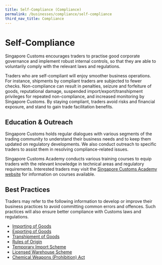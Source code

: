 ```yaml
---
title: Self-Compliance (Compliance)
permalink: /businesses/compliance/self-compliance
third_nav_title: Compliance
---
```


# Self-Compliance

Singapore Customs encourages traders to practise good corporate governance and implement robust internal controls, so that they are able to voluntarily comply with the relevant laws and regulations.

Traders who are self-compliant will enjoy smoother business operations. For instance, shipments by compliant traders are subjected to fewer checks. Non-compliance can result in penalties, seizure and forfeiture of goods, reputational damage, suspended import/export/transhipment privileges for repeated non-compliance, and increased monitoring by Singapore Customs. By staying compliant, traders avoid risks and financial exposure, and stand to gain trade facilitation benefits.

## Education & Outreach

Singapore Customs holds regular dialogues with various segments of the trading community to understand their business needs and to keep them updated on regulatory developments. We also conduct outreach to specific traders to assist them in resolving compliance-related issues.

Singapore Customs Academy conducts various training courses to equip traders with the relevant knowledge in technical areas and regulatory requirements. Interested traders may visit the  [Singapore Customs Academy website](http://www.customsacademy.gov.sg/)  for information on courses available.

## Best Practices

Traders may refer to the following information to develop or improve their business practices to avoid committing common errors and offences. Such practices will also ensure better compliance with Customs laws and regulations.

-   [Importing of Goods](https://www.customs.gov.sg/businesses/importing-goods/import-procedures#Best)
-   [Exporting of Goods](https://www.customs.gov.sg/businesses/exporting-goods/export-procedures#Best)
-   [Transhipment of Goods](https://www.customs.gov.sg/businesses/transhipping-goods/transhipment-procedures#Best)
-   [Rules of Origin](https://www.customs.gov.sg/businesses/exporting-goods/certificates-of-origin#Best)
-   [Temporary Import Scheme](https://www.customs.gov.sg/businesses/importing-goods/temporary-import-scheme#Best)
-   [Licensed Warehouse Scheme](https://www.customs.gov.sg/businesses/customs-schemes-licences-framework/licensed-warehouse-scheme#Best)
-   [Chemical Weapons (Prohibition) Act](https://www.customs.gov.sg/businesses/chemical-weapons-convention/offences#Best)
